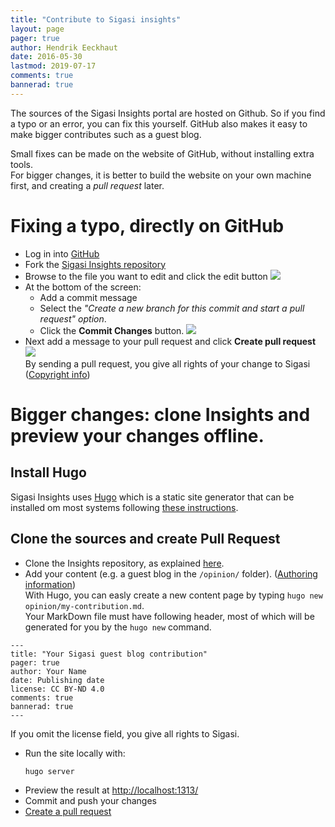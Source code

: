 ```yaml
---
title: "Contribute to Sigasi insights"
layout: page 
pager: true
author: Hendrik Eeckhaut
date: 2016-05-30
lastmod: 2019-07-17
comments: true
bannerad: true
---
```



The sources of the Sigasi Insights portal are hosted on Github. So if you find a typo or an error, you can fix this yourself. GitHub also makes it easy to make bigger contributes such as a guest blog.

Small fixes can be made on the website of GitHub, without installing extra tools.  
For bigger changes, it is better to build the website on your own machine first, and creating a *pull request* later.

# Fixing a typo, directly on GitHub

* Log in into [GitHub](https://github.com)
* Fork the [Sigasi Insights repository](https://github.com/sigasi/sigasi_insights)
* Browse to the file you want to edit and click the edit button
  ![](/img/tech/insights_github_edit.png)
* At the bottom of the screen:
    * Add a commit message
    * Select the *"Create a new branch for this commit and start a pull request" option*.
    * Click the **Commit Changes** button.
      ![](/img/tech/insights_github_patch.png)
* Next add a message to your pull request and click **Create pull request**  
  ![](/img/tech/insights_github_patch_1.png)  
  By sending a pull request, you give all rights of your change to Sigasi ([Copyright info](/license))

<!--  ![](/img/tech/insights_github_patch_2.png) -->

# Bigger changes: clone Insights and preview your changes offline.

## Install Hugo
Sigasi Insights uses [Hugo](https://gohugo.io/) which is a static site generator that can be installed om most systems following [these instructions](https://gohugo.io/getting-started/installing/).


## Clone the sources and create Pull Request

* Clone the Insights repository, as explained [here](#fixing-a-typo-directly-on-github). 
* Add your content (e.g. a guest blog in the `/opinion/` folder). ([Authoring information](https://github.com/sigasi/sigasi_insights/blob/master/README.md))  
  With Hugo, you can easly create a new content page by typing `hugo new opinion/my-contribution.md`.  
  Your MarkDown file must have following header, most of which will be generated for you by the `hugo new` command.  
```
---
title: "Your Sigasi guest blog contribution"
pager: true
author: Your Name
date: Publishing date
license: CC BY-ND 4.0
comments: true
bannerad: true
---
```  
  If you omit the license field, you give all rights to Sigasi.

* Run the site locally with:
  ```
  hugo server
  ```  
* Preview the result at <http://localhost:1313/>
* Commit and push your changes
* [Create a pull request](https://github.com)
